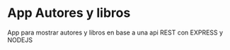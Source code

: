# App Autores y libros

App para mostrar autores y libros en base a una api REST con EXPRESS y NODEJS
